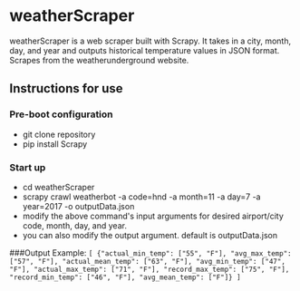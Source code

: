 # weatherScraper
weatherScraper is a web scraper built with Scrapy. It takes in a city, month, day, and year and 
outputs historical temperature values in JSON format. Scrapes from the weatherunderground website.

## Instructions for use
### Pre-boot configuration
* git clone repository
* pip install Scrapy

### Start up
* cd weatherScraper
* scrapy crawl  weatherbot -a code=hnd -a month=11 -a day=7 -a year=2017 -o outputData.json
* modify the above command's input arguments for desired airport/city code, month, day, and year.
* you can also modify the output argument. default is outputData.json

###Output Example:
`[
 {"actual_min_temp": ["55", "F"], "avg_max_temp": ["57", "F"], "actual_mean_temp": ["63", "F"], "avg_min_temp": ["47", "F"], "actual_max_temp": ["71", "F"], "record_max_temp": ["75", "F"], "record_min_temp": ["46", "F"], "avg_mean_temp": ["F"]}
 ]` 



